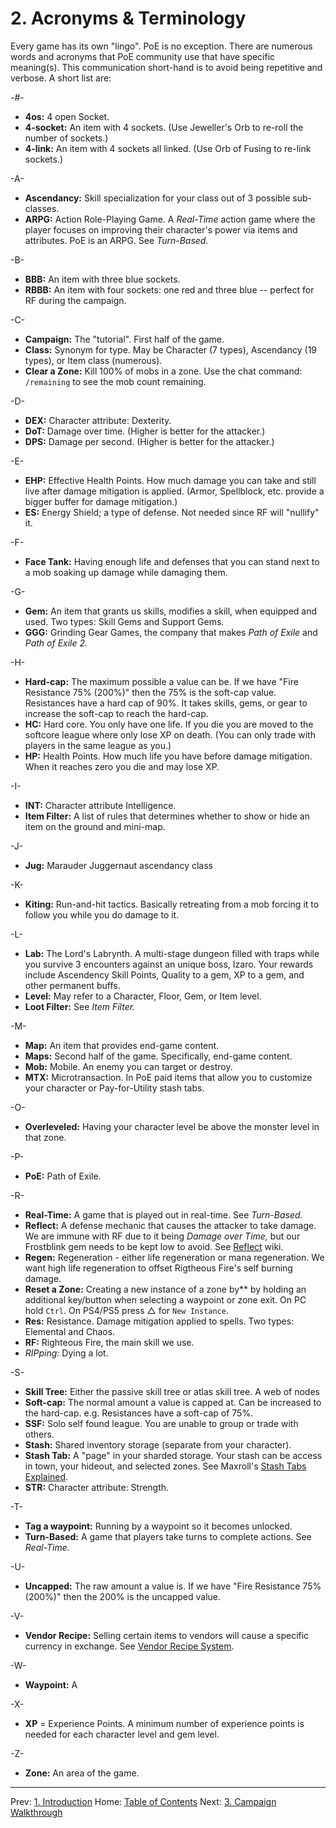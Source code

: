 # 2. Acronyms & Terminology

Every game has its own "lingo".  PoE is no exception.  There are numerous words and acronyms that PoE community use that have specific meaning(s).  This communication short-hand is to avoid being repetitive and verbose.  A short list are:

-#-
* **4os:** 4 open Socket.
* **4-socket:** An item with 4 sockets. (Use Jeweller's Orb to re-roll the number of sockets.)
* **4-link:** An item with 4 sockets all linked. (Use Orb of Fusing to re-link sockets.)

-A-
* **Ascendancy:** Skill specialization for your class out of 3 possible sub-classes.
* **ARPG:** Action Role-Playing Game. A _Real-Time_ action game where the player focuses on improving their character's power via items and attributes.  PoE is an ARPG.  See _Turn-Based._

-B-
* **BBB:** An item with three blue sockets.
* **RBBB:** An item with four sockets: one red and three blue -- perfect for RF during the campaign.

-C-
* **Campaign:** The "tutorial". First half of the game.
* **Class:** Synonym for type. May be Character (7 types), Ascendancy (19 types), or Item class (numerous).
* **Clear a Zone:** Kill 100% of mobs in a zone. Use the chat command: `/remaining` to see the mob count remaining.

-D-
* **DEX:** Character attribute: Dexterity.
* **DoT:** Damage over time. (Higher is better for the attacker.)
* **DPS:** Damage per second. (Higher is better for the attacker.)

-E-
* **EHP:** Effective Health Points. How much damage you can take and still live after damage mitigation is applied. (Armor, Spellblock, etc. provide a bigger buffer for damage mitigation.)
* **ES:** Energy Shield; a type of defense.  Not needed since RF will "nullify" it.

-F-
* **Face Tank:** Having enough life and defenses that you can stand next to a mob soaking up damage while damaging them.

-G-
* **Gem:** An item that grants us skills, modifies a skill, when equipped and used. Two types: Skill Gems and Support Gems.
* **GGG:** Grinding Gear Games, the company that makes _Path of Exile_ and _Path of Exile 2._

-H-
* **Hard-cap:** The maximum possible a value can be. If we have "Fire Resistance 75% (200%)" then the 75% is the soft-cap value. Resistances have a hard cap of 90%. It takes skills, gems, or gear to increase the soft-cap to reach the hard-cap.
* **HC:** Hard core. You only have one life. If you die you are moved to the softcore league where only lose XP on death. (You can only trade with players in the same league as you.)
* **HP:** Health Points.  How much life you have before damage mitigation. When it reaches zero you die and may lose XP.

-I-
* **INT:** Character attribute Intelligence.
* **Item Filter:** A list of rules that determines whether to show or hide an item on the ground and mini-map.

-J-
* **Jug:** Marauder Juggernaut ascendancy class

-K-
* **Kiting:** Run-and-hit tactics.  Basically retreating from a mob forcing it to follow you while you do damage to it.

-L-
* **Lab:** The Lord's Labrynth. A multi-stage dungeon filled with traps while you survive 3 encounters against an unique boss, Izaro. Your rewards include Ascendency Skill Points, Quality to a gem, XP to a gem, and other permanent buffs.
* **Level:** May refer to a Character, Floor, Gem, or Item level.
* **Loot Filter:** See _Item Filter._

-M-
* **Map:** An item that provides end-game content.
* **Maps:** Second half of the game. Specifically, end-game content.
* **Mob:** Mobile.  An enemy you can target or destroy.
* **MTX:** Microtransaction. In PoE paid items that allow you to customize your character or Pay-for-Utility stash tabs.

-O-
* **Overleveled:** Having your character level be above the monster level in that zone.

-P-
* **PoE:** Path of Exile.

-R-
* **Real-Time:** A game that is played out in real-time.  See _Turn-Based._
* **Reflect:** A defense mechanic that causes the attacker to take damage. We are immune with RF due to it being _Damage over Time,_ but our Frostblink gem needs to be kept low to avoid. See [Reflect](https://www.poewiki.net/wiki/Reflect) wiki.
* **Regen:** Regeneration - either life regeneration or mana regeneration.  We want high life regeneration to offset Rigtheous Fire's self burning damage.
* **Reset a Zone:** Creating a new instance of a zone by** by holding an additional key/button when selecting a waypoint or zone exit.  On PC hold `Ctrl`. On PS4/PS5 press △ for `New Instance`.
* **Res:** Resistance. Damage mitigation applied to spells. Two types: Elemental and Chaos.
* **RF:** Righteous Fire, the main skill we use.
* *RIPping:* Dying a lot.

-S-
* **Skill Tree:** Either the passive skill tree or atlas skill tree. A web of nodes
* **Soft-cap:** The normal amount a value is capped at.  Can be increased to the hard-cap. e.g. Resistances have a soft-cap of 75%.
* **SSF:** Solo self found league.  You are unable to group or trade with others.
* **Stash:** Shared inventory storage (separate from your character).
* **Stash Tab:** A "page" in your sharded storage. Your stash can be access in town, your hideout, and selected zones.  See Maxroll's [Stash Tabs Explained](https://maxroll.gg/poe/getting-started/stash-tabs-explained).
* **STR:** Character attribute: Strength.

-T-
* **Tag a waypoint:** Running by a waypoint so it becomes unlocked.
* **Turn-Based:** A game that players take turns to complete actions. See _Real-Time._

-U-
* **Uncapped:** The raw amount a value is. If we have "Fire Resistance 75% (200%)" then the 200% is the uncapped value.

-V-
* **Vendor Recipe:** Selling certain items to vendors will cause a specific currency in exchange. See [Vendor Recipe System](https://www.poewiki.net/wiki/Vendor_recipe_system).

-W-
* **Waypoint:** A

-X-
* **XP** = Experience Points. A minimum number of experience points is needed for each character level and gem level.

-Z-
* **Zone:** An area of the game.

---

Prev: [1. Introduction](introduction.md)
Home: [Table of Contents](readme.md)
Next: [3. Campaign Walkthrough](campaign.md)
